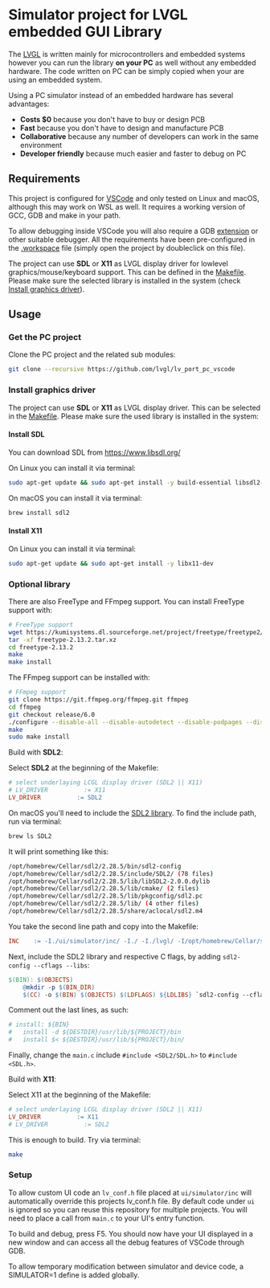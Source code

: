 # Simulator project for LVGL embedded GUI Library

The [LVGL](https://github.com/lvgl/lvgl) is written mainly for microcontrollers and embedded systems however you can run the library **on your PC** as well without any embedded hardware. The code written on PC can be simply copied when your are using an embedded system.

Using a PC simulator instead of an embedded hardware has several advantages:
* **Costs $0** because you don't have to buy or design PCB
* **Fast** because you don't have to design and manufacture PCB
* **Collaborative** because any number of developers can work in the same environment
* **Developer friendly** because much easier and faster to debug on PC

## Requirements
This project is configured for [VSCode](https://code.visualstudio.com) and only tested on Linux and macOS, although this may work on WSL as well. It requires a working version of GCC, GDB and make in your path.

To allow debugging inside VSCode you will also require a GDB [extension](https://marketplace.visualstudio.com/items?itemName=webfreak.debug) or other suitable debugger. All the requirements have been pre-configured in the [.workspace](simulator.code-workspace) file (simply open the project by doubleclick on this file).

The project can use **SDL** or **X11** as LVGL display driver for lowlevel graphics/mouse/keyboard support. This can be defined in the [Makefile](Makefile#L8).
Please make sure the selected library is installed in the system (check [Install graphics driver](#install-graphics-driver)).

## Usage

### Get the PC project

Clone the PC project and the related sub modules:

```bash
git clone --recursive https://github.com/lvgl/lv_port_pc_vscode
```

### Install graphics driver
The project can use **SDL** or **X11** as LVGL display driver. This can be selected in the [Makefile](Makefile#L8).
Please make sure the used library is installed in the system:

#### Install SDL
You can download SDL from https://www.libsdl.org/

On Linux you can install it via terminal:
```bash
sudo apt-get update && sudo apt-get install -y build-essential libsdl2-dev
```

On macOS you can install it via terminal:
```bash
brew install sdl2
```

#### Install X11
On Linux you can install it via terminal:
```bash
sudo apt-get update && sudo apt-get install -y libx11-dev
```

### Optional library
There are also FreeType and FFmpeg support. You can install FreeType support with:
```bash
# FreeType support
wget https://kumisystems.dl.sourceforge.net/project/freetype/freetype2/2.13.2/freetype-2.13.2.tar.xz
tar -xf freetype-2.13.2.tar.xz
cd freetype-2.13.2
make
make install
```

The FFmpeg support can be installed with:
```bash
# FFmpeg support
git clone https://git.ffmpeg.org/ffmpeg.git ffmpeg
cd ffmpeg
git checkout release/6.0
./configure --disable-all --disable-autodetect --disable-podpages --disable-asm --enable-avcodec --enable-avformat --enable-decoders --enable-encoders --enable-demuxers --enable-parsers --enable-protocol='file' --enable-swscale --enable-zlib
make
sudo make install
```

Build with **SDL2**:

Select **SDL2** at the beginning of the Makefile:

```Makefile
# select underlaying LCGL display driver (SDL2 || X11)
# LV_DRIVER          := X11
LV_DRIVER          := SDL2
```

On macOS you'll need to include the [SDL2 library](https://formulae.brew.sh/formula/sdl2). To find the include path, run via terminal:

```bash
brew ls SDL2
```

It will print something like this:

```bash
/opt/homebrew/Cellar/sdl2/2.28.5/bin/sdl2-config
/opt/homebrew/Cellar/sdl2/2.28.5/include/SDL2/ (78 files)
/opt/homebrew/Cellar/sdl2/2.28.5/lib/libSDL2-2.0.0.dylib
/opt/homebrew/Cellar/sdl2/2.28.5/lib/cmake/ (2 files)
/opt/homebrew/Cellar/sdl2/2.28.5/lib/pkgconfig/sdl2.pc
/opt/homebrew/Cellar/sdl2/2.28.5/lib/ (4 other files)
/opt/homebrew/Cellar/sdl2/2.28.5/share/aclocal/sdl2.m4
```

You take the second line path and copy into the Makefile:

```Makefile
INC    := -I./ui/simulator/inc/ -I./ -I./lvgl/ -I/opt/homebrew/Cellar/sdl2/2.28.5/include/SDL2 # -I/usr/include/freetype2 -L/usr/local/lib
```

Next, include the SDL2 library and respective C flags, by adding `sdl2-config --cflags --libs`:

```Makefile
$(BIN): $(OBJECTS)
	@mkdir -p $(BIN_DIR)
	$(CC) -o $(BIN) $(OBJECTS) $(LDFLAGS) ${LDLIBS} `sdl2-config --cflags --libs`
```

Comment out the last lines, as such:

```Makefile
# install: ${BIN}
# 	install -d ${DESTDIR}/usr/lib/${PROJECT}/bin
# 	install $< ${DESTDIR}/usr/lib/${PROJECT}/bin/
```

Finally, change the `main.c` include `#include <SDL2/SDL.h>` to `#include <SDL.h>`.

Build with **X11**:

Select X11 at the beginning of the Makefile:

```Makefile
# select underlaying LCGL display driver (SDL2 || X11)
LV_DRIVER          := X11
# LV_DRIVER          := SDL2
```

This is enough to build. Try via terminal:

```bash
make
```

### Setup
To allow custom UI code an `lv_conf.h` file placed at `ui/simulator/inc` will automatically override this projects lv_conf.h file. By default code under `ui` is ignored so you can reuse this repository for multiple projects. You will need to place a call from `main.c` to your UI's entry function.

To build and debug, press F5. You should now have your UI displayed in a new window and can access all the debug features of VSCode through GDB.

To allow temporary modification between simulator and device code, a SIMULATOR=1 define is added globally.
